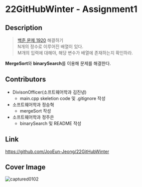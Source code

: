 # 22GitHubWinter - Assignment1

## Description

> [백준 문제 1920](https://www.acmicpc.net/problem/1920) 해결하기  
>  N개의 정수로 이루어진 배열이 있다.  
>  M개의 입력에 대해야, 해당 변수가 배열에 존재하는지 확인하라.

**MergeSort**와 **binarySearch**를 이용해 문제를 해결한다.

## Contributors

- DivisonOfficer(소프트웨어학과 김진녕)
  - main.cpp skeletion code 및 .gitignore 작성
- 소프트웨어학과 정승혁
  - mergeSort 작성
- 소프트웨어학과 정주은
  - binarySearch 및 README 작성

## Link

https://github.com/JooEun-Jeong/22GitHubWinter

## Cover Image

![captured0102](https://user-images.githubusercontent.com/54920318/210177890-49f4d9cc-a06d-4227-acf2-2ac6d91de3dd.jpg)
